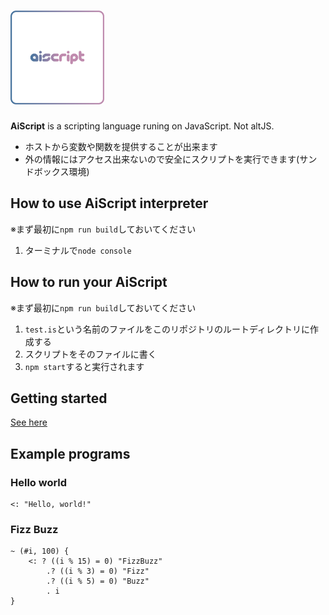 <h1><img src="./aiscript.svg" alt="AiScript" width="150"></h1>

**AiScript** is a scripting language runing on JavaScript.
Not altJS.

* ホストから変数や関数を提供することが出来ます
* 外の情報にはアクセス出来ないので安全にスクリプトを実行できます(サンドボックス環境)

## How to use AiScript interpreter
※まず最初に`npm run build`しておいてください

1. ターミナルで`node console`

## How to run your AiScript
※まず最初に`npm run build`しておいてください

1. `test.is`という名前のファイルをこのリポジトリのルートディレクトリに作成する
2. スクリプトをそのファイルに書く
3. `npm start`すると実行されます

## Getting started
[See here](./docs/get-started.md)

## Example programs
### Hello world
```
<: "Hello, world!"
```

### Fizz Buzz
```
~ (#i, 100) {
	<: ? ((i % 15) = 0) "FizzBuzz"
		.? ((i % 3) = 0) "Fizz"
		.? ((i % 5) = 0) "Buzz"
		. i
}
```
